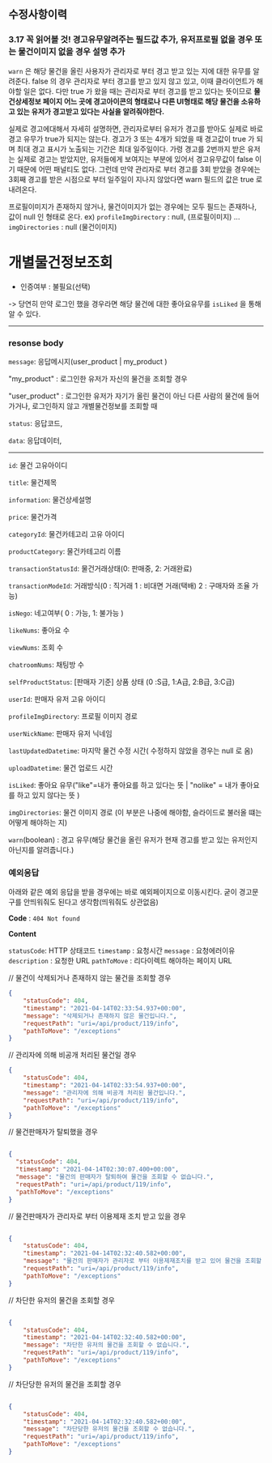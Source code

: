 ## 수정사항이력


### 3.17 꼭 읽어볼 것! 경고유무알려주는 필드값 추가, 유저프로필 없을 경우 또는 물건이미지 없을 경우 설명 추가

`warn` 은 해당 물건을 올린 사용자가 관리자로 부터 경고 받고 있는 지에 대한 유무를 알려준다. false 의 경우 관리자로 부터 경고를 받고 있지 않고 있고, 이때 클라이언트가 해야할 일은 없다. 다만 true 가 왔을 때는 관리자로 부터 경고를 받고 있다는 뜻이므로 **물건상세정보 페이지 어느 곳에 경고아이콘의 형태로나 다른 UI형태로 해당 물건을 소유하고 있는 유저가 경고받고 있다는 사실을 알려줘야한다.**

실제로 경고에대해서 자세히 설명하면,
관리자로부터 유저가 경고를 받아도 실제로 바로 경고 유무가 true가 되지는 않는다. 경고가 3 또는 4개가 되었을 때 경고값이 true 가 되며 최대 경고 표시가 노출되는 기간은 최대 일주일이다. 가령 경고를 2번까지 받은 유저는 실제로 경고는 받았지만, 유저들에게 보여지는 부분에 있어서 경고유무값이 false 이기 때문에 어떤 패널티도 없다. 그런데 만약 관리자로 부터 경고를 3회 받았을 경우에는 3회째 경고를 받은 시점으로 부터 일주일이 지나지 않았다면 warn 필드의 값은 true 로 내려온다.


프로필이미지가 존재하지 않거나, 물건이미지가 없는 경우에는 모두 필드는 존재하나, 값이 null 인 형태로 온다.
ex)
`profileImgDirectory` : null, (프로필이미지)
...
`imgDirectories` : null (물건이미지)





# 개별물건정보조회

* 인증여부 : 불필요(선택)

-> 당연히 만약 로그인 했을 경우라면 해당
물건에 대한 좋아요유무를 `isLiked` 을 통해 알 수 있다.

---
### resonse body

`message`: 응답메시지(user_product | my_product )

"my_product" : 로그인한 유저가 자신의 물건을 조회할 경우

"user_product" : 로그인한 유저가 자기가 올린 물건이 아닌 다른 사람의 물건에 들어가거나, 로그인하지 않고 개별물건정보를 조회할 때

`status`: 응답코드,

`data`: 응답데이터,

---
`id`: 물건 고유아이디

`title`: 물건제목

`information`: 물건상세설명

`price`: 물건가격

`categoryId`: 물건카테고리 고유 아이디

`productCategory`: 물건카테고리 이름

`transactionStatusId`: 물건거래상태(0: 판매중, 2: 거래완료)

`transactionModeId`: 거래방식(0 : 직거래
1 : 비대면 거래(택배)
2 : 구매자와 조율 가능)

`isNego`: 네고여부( 0 : 가능, 1: 불가능 )

`likeNums`: 좋아요 수

`viewNums`: 조회 수

`chatroomNums`: 채팅방 수

`selfProductStatus`: [판매자 기준] 상품 상태 (0 :S급, 1:A급, 2:B급, 3:C급)

`userId`: 판매자 유저 고유 아이디

`profileImgDirectory`: 프로필 이미지 경로

`userNickName`: 판매자 유저 닉네임

`lastUpdatedDatetime`: 마지막 물건 수정 시간( 수정하지 않았을 경우는 null 로 옴)

`uploadDatetime`: 물건 업로드 시간

`isLiked`: 좋아요 유무("like"=내가 좋아요를 하고 있다는 뜻 | "nolike" = 내가 좋아요를 하고 있지 않다는 뜻 )

`imgDirectories`: 물건 이미지 경로 (이 부분은 나중에 해야함, 슬라이드로 불러올 떄는 어떻게 해야하는 지)

`warn`(boolean) : 경고 유무(해당 물건을 올린 유저가 현재 경고를 받고 있는 유저인지 아닌지를 알려줍니다.)



### 예외응답
아래와 같은 예외 응답을 받을 경우에는 바로 예외페이지으로 이동시킨다.
굳이 경고문구를 안띄워줘도 된다고 생각함(띄워줘도 상관없음)

**Code** : `404 Not found`

**Content**

`statusCode`: HTTP 상태코드
`timestamp` : 요청시간
`message` : 요청에러이유
`description` : 요청한 URL
`pathToMove` : 리다이렉트 해야하는 페이지 URL

// 물건이 삭제되거나 존재하지 않는 물건을 조회할 경우
```json
{
    "statusCode": 404,
    "timestamp": "2021-04-14T02:33:54.937+00:00",
    "message": "삭제되거나 존재하지 않은 물건입니다.",
    "requestPath": "uri=/api/product/119/info",
    "pathToMove": "/exceptions"
}
```

// 관리자에 의해 비공개 처리된 물건일 경우
```json
{
    "statusCode": 404,
    "timestamp": "2021-04-14T02:33:54.937+00:00",
    "message": "관리자에 의해 비공개 처리된 물건입니다.",
    "requestPath": "uri=/api/product/119/info",
    "pathToMove": "/exceptions"
}
```

// 물건판매자가 탈퇴했을 경우
```json

{
  "statusCode": 404,
  "timestamp": "2021-04-14T02:30:07.400+00:00",
  "message": "물건의 판매자가 탈퇴하여 물건을 조회할 수 없습니다.",
  "requestPath": "uri=/api/product/119/info",
  "pathToMove": "/exceptions"
}


```


// 물건판매자가 관리자로 부터 이용제재 조치 받고 있을 경우
```json

{
    "statusCode": 404,
    "timestamp": "2021-04-14T02:32:40.582+00:00",
    "message": "물건의 판매자가 관리자로 부터 이용제재조치를 받고 있어 물건을 조회할 수 없습니다.",
    "requestPath": "uri=/api/product/119/info",
    "pathToMove": "/exceptions"
}

```

// 차단한 유저의 물건을 조회할 경우

```json

{
    "statusCode": 404,
    "timestamp": "2021-04-14T02:32:40.582+00:00",
    "message": "차단한 유저의 물건을 조회할 수 없습니다.",
    "requestPath": "uri=/api/product/119/info",
    "pathToMove": "/exceptions"
}

```

// 차단당한 유저의 물건을 조회할 경우

```json

{
    "statusCode": 404,
    "timestamp": "2021-04-14T02:32:40.582+00:00",
    "message": "차단당한 유저의 물건을 조회할 수 없습니다.",
    "requestPath": "uri=/api/product/119/info",
    "pathToMove": "/exceptions"
}

```